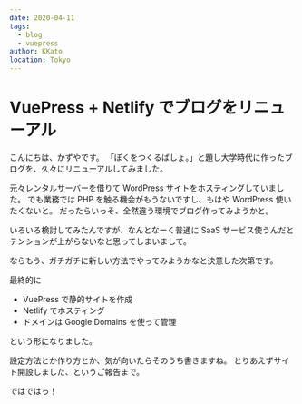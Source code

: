 ```yaml
---
date: 2020-04-11
tags:
  - blog
  - vuepress
author: KKato
location: Tokyo
---
```


# VuePress + Netlify でブログをリニューアル

こんにちは、かずやです。
「ぼくをつくるばしょ。」と題し大学時代に作ったブログを、久々にリニューアルしてみました。

元々レンタルサーバーを借りて WordPress サイトをホスティングしていました。
でも業務では PHP を触る機会がもうないですし、もはや WordPress 使いたくないと。
だったらいっそ、全然違う環境でブログ作ってみようかと。

いろいろ検討してみたんですが、なんとなーく普通に SaaS サービス使うんだとテンションが上がらないなと思ってしまいまして。

ならもう、ガチガチに新しい方法でやってみようかなと決意した次第です。


最終的に

- VuePress で静的サイトを作成
- Netlify でホスティング
- ドメインは Google Domains を使って管理

という形になりました。

設定方法とか作り方とか、気が向いたらそのうち書きますね。
とりあえずサイト開設しました、というご報告まで。

ではではっ！
